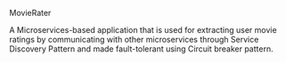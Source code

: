 MovieRater


A Microservices-based application that is used for extracting user movie ratings by communicating with other microservices 
through Service Discovery Pattern and made fault-tolerant using Circuit breaker pattern.
